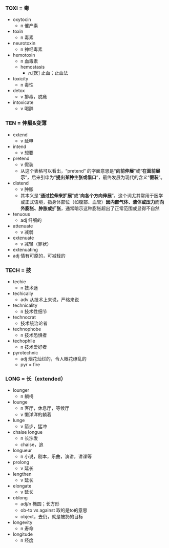 ### TOXI = 毒

+ oxytocin
  + n 催产素
+ toxin
  + n 毒素
+ neurotoxin
  + n 神经毒素
+ hemotoxin
  + n 血毒素
  + hemostasis
    + *n.*[医] 止血；止血法
+ toxicity
  + n 毒性
+ detox
  + v 排毒，脱瘾
+ intoxicate
  + v 喝醉



### TEN = 伸展&变薄

+ extend
  + v 延申
+ intend
  + v 想要
+ pretend
  + v 假装
  + 从这个表格可以看出，“pretend” 的字面意思是“**向前伸展**”或“**在面前展示**”，后来引申为“**提出某种主张或借口**”，最终发展为现代的含义“**假装**”。
+ distend
  + v 肿胀
  + 其本义是“**通过拉伸来扩展**”或“**向各个方向伸展**”。这个词尤其常用于医学或正式语境，指身体部位（如腹部、血管）**因内部气体、液体或压力而向外膨胀、肿胀或扩张**，通常暗示这种膨胀超出了正常范围或显得不自然
+ tenuous
  + adj 纤细的
+ attenuate
  + v 减弱
+ extenuate
  + v 减轻（罪状）
+  extenuating
  + adj 情有可原的，可减轻的



### TECH = 技

+ techie
  + n 技术迷
+ techically
  + adv 从技术上来说，严格来说
+ technicality
  + n 技术性细节
+ technocrat
  + 技术统治论者
+ technophobe
  + n 技术恐惧者
+ techophile
  + n 技术爱好者
+ pyrotechnic
  + adj 烟花灿烂的，令人眼花缭乱的
  + pyr = fire



### LONG = 长（extended）

+ lounger
  + n 躺椅
+ lounge
  + n 客厅，休息厅，等候厅
  + v 懒洋洋的躺着
+ lunge
  + v 箭步，猛冲
+ chaise longue
  + n 长沙发
  + chaise，追
+ longueur
  + n 小说，剧本，乐曲，演讲，讲课等
+ prolong
  + v 延长
+ lengthen
  + v 延长
+ elongate
  + v 延长
+ oblong
  + adj/n 椭圆；长方形
  + ob-to vs against 取的是to的意思
  + object，去仍，就是被扔的目标
+ longevity
  + n 寿命
+ longitude
  + n 经度



